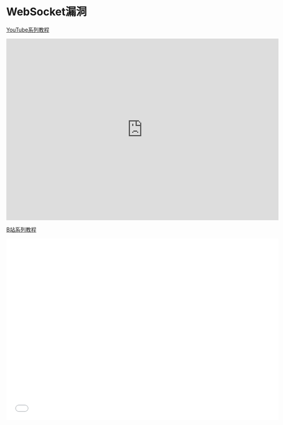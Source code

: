 # WebSocket漏洞

<DocsAD/>

[YouTube系列教程](https://www.youtube.com/watch?v=Dsy9CxjNCYE&list=PLgZqc0esdeS-AEqmdmoxroGu5b08Wbb0f)
<iframe width="720px" height="480px" src="https://www.youtube.com/embed/Dsy9CxjNCYE" title="YouTube video player" frameborder="0" allow="accelerometer; autoplay; clipboard-write; encrypted-media; gyroscope; picture-in-picture" allowfullscreen></iframe>

[B站系列教程](https://www.bilibili.com/medialist/play/282616786?from=space&business=space_series&business_id=2262479&desc=1&spm_id_from=333.999.0.0)
<iframe src="//player.bilibili.com/player.html?aid=641345810&bvid=BV18Y4y1b7hk&cid=711950088&page=1"  frameborder="no"  allowfullscreen="true" style="width:720px;height:480px"> 
</iframe>